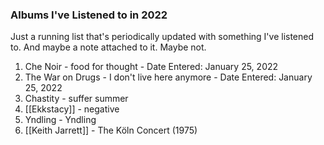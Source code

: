 ---
---

### Albums I've Listened to in 2022

Just a running list that's periodically updated with something I've listened to. And maybe a note attached to it. Maybe not.

1. Che Noir - food for thought - Date Entered: January 25, 2022
2. The War on Drugs - I don't live here anymore - Date Entered: January 25, 2022
3. Chastity - suffer summer
4. [[Ekkstacy]] - negative
5. Yndling - Yndling
6. [[Keith Jarrett]] - The Köln Concert (1975)
